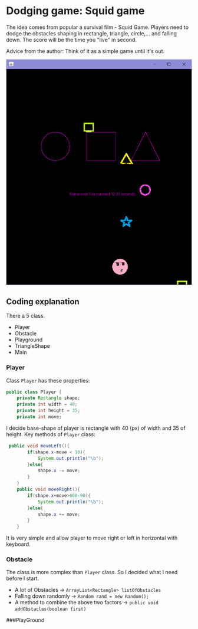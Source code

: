 # Dodging game: Squid game
 The idea comes from popular a survival film - Squid Game. Players need to dodge the obstacles shaping in rectangle, triangle, circle,... and falling down. 
The score will be the time you "live" in second. 

Advice from the author: Think of it as a simple game until it's out.

![Dodging Game Screenshot](images/screenShot.png "Dodging Game Screenshot")

## Coding explanation 
There a 5 class. 
* Player 
* Obstacle
* Playground 
* TriangleShape
* Main


### Player 

Class `Player` has these properties:
```java
public class Player {
    private Rectangle shape;
    private int width = 40;
    private int height = 35;
    private int move;
```
I decide base-shape of player is rectangle with 40 (px) of width and 35 of height. 
Key methods of `Player` class:
```java
 public void moveLeft(){
        if(shape.x-move < 10){
            System.out.println("\b");
        }else{
            shape.x -= move;
        }
    }
    public void moveRight(){
        if(shape.x+move>600-90){
            System.out.println("\b");
        }else{
            shape.x += move;
        }
    }
```
It is very simple and allow player to move right or left in horizontal with keyboard. 
### Obstacle
The class is more complex than `Player` class. So I decided what I need before I start. 
* A lot of Obstacles -> `ArrayList<Rectangle> listOfObstacles`
* Falling down randomly -> `Random rand = new Random();`
* A method to combine the above two factors -> `public void addObstacles(boolean first)`




###PlayGround

